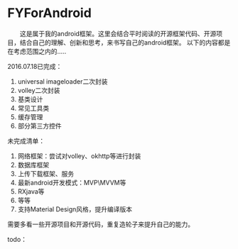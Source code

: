 # FYForAndroid

&emsp;&emsp;这是属于我的android框架。这里会结合平时阅读的开源框架代码、开源项目，结合自己的理解、创新和思考，来书写自己的android框架。
以下的内容都是在考虑范围之内的.....

2016.07.18已完成：

1. universal imageloader二次封装
2. volley二次封装
3. 基类设计
4. 常见工具类
5. 缓存管理
6. 部分第三方控件

未完成清单：

1. 网络框架：尝试对volley、okhttp等进行封装
2. 数据库框架
3. 上传下载框架、服务
4. 最新android开发模式：MVP\MVVM等
5. RXjava等
6. 等等
7. 支持Material Design风格，提升编译版本


需要多看一些开源项目和开源代码，重复造轮子来提升自己的能力。


todo：
